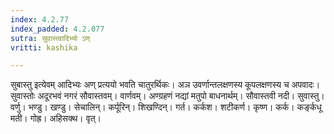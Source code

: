 ```yaml
---
index: 4.2.77
index_padded: 4.2.077
sutra: सुवास्त्वादिभ्यो ऽण्
vritti: kashika

---
```

सुबास्तु इत्येवम् आदिभ्यः अण् प्रत्ययो भवति चातुरर्थिकः। अञ उवर्णान्तलक्षणस्य कूपलक्षणस्य च अपवादः। सुवास्तोः अदूरभवं नगरं सौवास्तवम्। वार्णवम्। अण्ग्रहणं नद्यां मतुपो बाधनार्थम्। सौवास्तवी नदी। सुवास्तु। वर्णु। भण्डु। खण्डु। सेचालिन्। कर्पूरिन्। शिखण्दिन्। गर्त। कर्कश। शटीकर्ण। कृष्ण। कर्क। कर्ङ्कधू मती। गोह्र। अहिसक्थ। वृत्।
